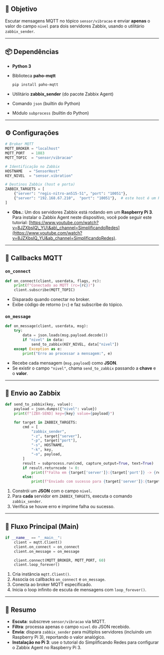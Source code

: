 ## 🎯 Objetivo

Escutar mensagens MQTT no tópico `sensor/vibracao` e enviar **apenas** o valor do campo `nivel` para dois servidores Zabbix, usando o utilitário `zabbix_sender`.

---

## 📦 Dependências

* **Python 3**
* Biblioteca **paho-mqtt**

  ```bash
  pip install paho-mqtt
  ```
* Utilitário **zabbix\_sender** (do pacote Zabbix Agent)
* Comando `json` (builtin do Python)
* Módulo `subprocess` (builtin do Python)

---

## ⚙️ Configurações

```python
# Broker MQTT
MQTT_BROKER = "localhost"
MQTT_PORT   = 1883
MQTT_TOPIC  = "sensor/vibracao"

# Identificação no Zabbix
HOSTNAME   = "SensorHost"
KEY_NIVEL  = "sensor.vibration"

# Destinos Zabbix (host e porta)
ZABBIX_TARGETS = [
    {"server": "regis-nitro-an515-51", "port": "10051"},
    {"server": "192.168.67.210",  "port": "10051"},  # este host é um Raspberry Pi 3
]
```

* **Obs.**: Um dos servidores Zabbix está rodando em um **Raspberry Pi 3**.
  Para instalar o Zabbix Agent neste dispositivo, você pode seguir este tutorial:
  [https://www.youtube.com/watch?v=8JZXbsIQ\_YU\&ab\_channel=SimplificandoRedes](https://www.youtube.com/watch?v=8JZXbsIQ_YU&ab_channel=SimplificandoRedes).

---

## 🔌 Callbacks MQTT

### `on_connect`

```python
def on_connect(client, userdata, flags, rc):
    print(f"Conectado ao MQTT (rc={rc})")
    client.subscribe(MQTT_TOPIC)
```

* Disparado quando conectar no broker.
* Exibe código de retorno (`rc`) e faz subscribe do tópico.

### `on_message`

```python
def on_message(client, userdata, msg):
    try:
        data = json.loads(msg.payload.decode())
        if "nivel" in data:
            send_to_zabbix(KEY_NIVEL, data["nivel"])
    except Exception as e:
        print("Erro ao processar a mensagem:", e)
```

* Recebe cada mensagem (`msg.payload`) como **JSON**.
* Se existir o campo `"nivel"`, chama `send_to_zabbix` passando a **chave** e o **valor**.

---

## 🚀 Envio ao Zabbix

```python
def send_to_zabbix(key, value):
    payload = json.dumps({"nivel": value})
    print(f"[ZBX-SEND] key={key} value={payload}")

    for target in ZABBIX_TARGETS:
        cmd = [
            "zabbix_sender",
            "-z", target["server"],
            "-p", target["port"],
            "-s", HOSTNAME,
            "-k", key,
            "-o", payload,
        ]
        result = subprocess.run(cmd, capture_output=True, text=True)
        if result.returncode != 0:
            print(f"Falha em {target['server']}:{target['port']} -> {result.stderr.strip()}")
        else:
            print(f"Enviado com sucesso para {target['server']}:{target['port']}")
```

1. Constrói um **JSON** com o campo `nivel`.
2. Para **cada** servidor em `ZABBIX_TARGETS`, executa o comando `zabbix_sender`.
3. Verifica se houve erro e imprime falha ou sucesso.

---

## 🏁 Fluxo Principal (Main)

```python
if __name__ == "__main__":
    client = mqtt.Client()
    client.on_connect = on_connect
    client.on_message = on_message

    client.connect(MQTT_BROKER, MQTT_PORT, 60)
    client.loop_forever()
```

1. Cria instância `mqtt.Client()`.
2. Associa os callbacks `on_connect` e `on_message`.
3. Conecta ao broker MQTT especificado.
4. Inicia o loop infinito de escuta de mensagens com `loop_forever()`.

---

## 📌 Resumo

* **Escuta**: subscreve `sensor/vibracao` via MQTT.
* **Filtra**: processa apenas o campo `nivel` do JSON recebido.
* **Envia**: dispara `zabbix_sender` para múltiplos servidores (incluindo um Raspberry Pi 3), reportando o valor analógico.
* **Instalação no Pi 3**: use o tutorial do Simplificando Redes para configurar o Zabbix Agent no Raspberry Pi 3.
